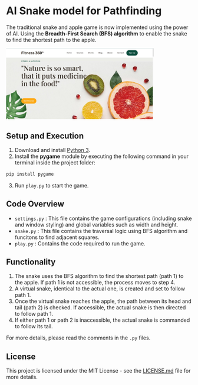 # AI Snake model for Pathfinding

The traditional snake and apple game is now implemented using the power of AI. Using the **Breadth-First Search (BFS) algorithm** to enable the snake to find the shortest path to the apple.

<img src="https://github.com/AshleyCodes-1/Fitness360/blob/main/screenshots/Home1.jpg" alt="Home1" width="400" />

## Setup and Execution

1. Download and install [Python 3](https://www.python.org).
2. Install the **pygame** module by executing the following command in your terminal inside the project folder:
```bash
pip install pygame
```
3. Run `play.py` to start the game.

## Code Overview

- `settings.py` : This file contains the game configurations (including snake and window styling) and global variables such as width and height.
- `snake.py` : This file contains the traversal logic using BFS algorithm and funcitons to find adjacent squares.
- `play.py` : Contains the code required to run the game.

## Functionality

1. The snake uses the BFS algorithm to find the shortest path (path 1) to the apple. If path 1 is not accessible, the process moves to step 4.
2. A virtual snake, identical to the actual one, is created and set to follow path 1.
3. Once the virtual snake reaches the apple, the path between its head and tail (path 2) is checked. If accessible, the actual snake is then directed to follow path 1.
4. If either path 1 or path 2 is inaccessible, the actual snake is commanded to follow its tail.

For more details, please read the comments in the `.py` files.


## License

This project is licensed under the MIT License - see the [LICENSE.md](LICENSE.md) file for more details.
